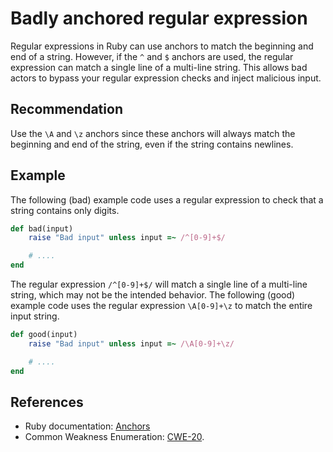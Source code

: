 # Badly anchored regular expression
Regular expressions in Ruby can use anchors to match the beginning and end of a string. However, if the `^` and `$` anchors are used, the regular expression can match a single line of a multi-line string. This allows bad actors to bypass your regular expression checks and inject malicious input.


## Recommendation
Use the `\A` and `\z` anchors since these anchors will always match the beginning and end of the string, even if the string contains newlines.


## Example
The following (bad) example code uses a regular expression to check that a string contains only digits.


```ruby
def bad(input) 
    raise "Bad input" unless input =~ /^[0-9]+$/

    # ....
end
```
The regular expression `/^[0-9]+$/` will match a single line of a multi-line string, which may not be the intended behavior. The following (good) example code uses the regular expression `\A[0-9]+\z` to match the entire input string.


```ruby
def good(input)
    raise "Bad input" unless input =~ /\A[0-9]+\z/

    # ....
end
```

## References
* Ruby documentation: [Anchors](https://ruby-doc.org/3.2.0/Regexp.html#class-Regexp-label-Anchors)
* Common Weakness Enumeration: [CWE-20](https://cwe.mitre.org/data/definitions/20.html).
